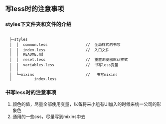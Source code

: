 ## 写less时的注意事项

### styles下文件夹和文件的介绍

```

  ├─styles
  │  │  common.less                 //  全局样式的书写             
  │  │  index.less                  //  入口文件
  │  │  README.md
  │  │  reset.less                  //  重置浏览器默认样式
  │  │  variables.less              //  书写less变量
  │  │
  │  └─mixins                       //   书写mixins
  │          index.less

```

### 书写less时的注意事项
1.  颜色的值，尽量全部使用变量，以备将来小组有UI加入的时候来统一公司的形象色
2.  通用的一些css，尽量写到mixins中去